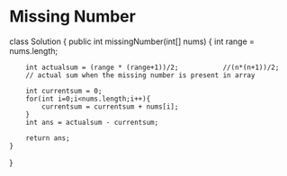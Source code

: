 # Missing Number
class Solution {
    public int missingNumber(int[] nums) {
        int range = nums.length;

        int actualsum = (range * (range+1))/2;           //(n*(n+1))/2;
        // actual sum when the missing number is present in array

        int currentsum = 0;
        for(int i=0;i<nums.length;i++){
            currentsum = currentsum + nums[i];
        }
        int ans = actualsum - currentsum;

        return ans;
    }
}
